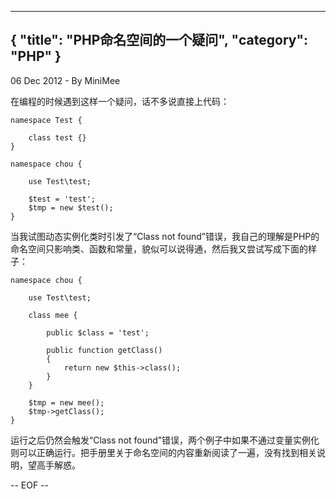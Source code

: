 -----
{
    "title": "PHP命名空间的一个疑问",
    "category": "PHP"
}
-----

<p class="meta">06 Dec 2012 - By MiniMee</p>

在编程的时候遇到这样一个疑问，话不多说直接上代码：

    namespace Test {

        class test {}
    }

    namespace chou {

        use Test\test;

        $test = 'test';
        $tmp = new $test();
    }

当我试图动态实例化类时引发了“Class not found”错误，我自己的理解是PHP的命名空间只影响类、函数和常量，貌似可以说得通，然后我又尝试写成下面的样子：

    namespace chou {

        use Test\test;

        class mee {

            public $class = 'test';

            public function getClass()
            {
                return new $this->class();
            }
        }

        $tmp = new mee();
        $tmp->getClass();
    }

运行之后仍然会触发“Class not found”错误，两个例子中如果不通过变量实例化则可以正确运行。把手册里关于命名空间的内容重新阅读了一遍，没有找到相关说明，望高手解惑。

-- EOF --
